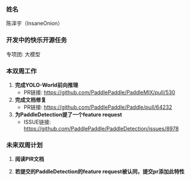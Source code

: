 ### 姓名

陈泽宇（InsaneOnion）

### 开发中的快乐开源任务

专项团: 大模型

### 本双周工作

1. **完成YOLO-World前向推理**
   - PR链接: https://github.com/PaddlePaddle/PaddleMIX/pull/530
2. **完成文档修复**
   - PR链接: https://github.com/PaddlePaddle/Paddle/pull/64232
3. **为PaddleDetection提了一个feature request**
   - ISSUE链接: https://github.com/PaddlePaddle/PaddleDetection/issues/8978

### 未来双周计划

1. **阅读PIR文档**

2. **若提交的PaddleDetection的feature request被认同，提交pr添加此特性**



